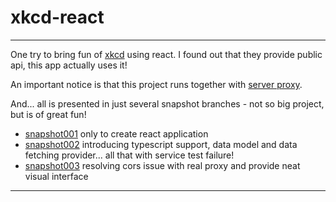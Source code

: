 # xkcd-react
___
One try to bring fun of [xkcd](https://xkcd.com) using react. I found out that they provide public api, this app actually uses it!

An important notice is that this project runs together with [server proxy](https://github.com/noviKorisnik/dotnet-proxy#readme).

And... all is presented in just several snapshot branches - not so big project, but is of great fun!
* [snapshot001](https://github.com/noviKorisnik/xkcd-react/tree/snapshot001#readme) only to create react application
* [snapshot002](https://github.com/noviKorisnik/xkcd-react/tree/snapshot002#readme) introducing typescript support, data model and data fetching provider... all that with service test failure!
* [snapshot003](https://github.com/noviKorisnik/xkcd-react/tree/snapshot003#readme) resolving cors issue with real proxy and provide neat visual interface
___
